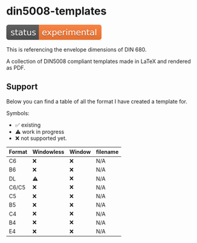 # din5008-templates
[![status: experimental](https://github.com/GIScience/badges/raw/master/status/experimental.svg)](https://github.com/GIScience/badges#experimental)

This is referencing the envelope dimensions of DIN 680.

A collection of DIN5008 compliant templates made in LaTeX and rendered as PDF.

## Support
Below you can find a table of all the format I have created a template for.

Symbols:
- ✅ existing
- ⚠️ work in progress
- ❌ not supported yet.

| Format  | Windowless | Window | filename |
| ------- | ---------- | ------ | -------- |
| C6 | ❌ | ❌ | N/A |
| B6 | ❌ | ❌ | N/A |
| DL | ⚠️ | ❌ | N/A |
| C6/C5 | ❌ | ❌ | N/A |
| C5 | ❌ | ❌ | N/A |
| B5 | ❌ | ❌ | N/A |
| C4 | ❌ | ❌ | N/A |
| B4 | ❌ | ❌ | N/A |
| E4 | ❌ | ❌ | N/A |
